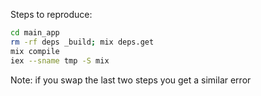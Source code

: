 Steps to reproduce:

``` sh
cd main_app
rm -rf deps _build; mix deps.get
mix compile
iex --sname tmp -S mix
```

Note: if you swap the last two steps you get a similar error
